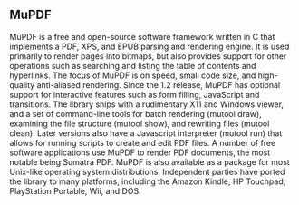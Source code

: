 ## MuPDF

MuPDF is a free and open-source software framework written in C that implements a PDF, XPS, and EPUB parsing and rendering engine. It is used primarily to render pages into bitmaps, but also provides support for other operations such as searching and listing the table of contents and hyperlinks.
The focus of MuPDF is on speed, small code size, and high-quality anti-aliased rendering. Since the 1.2 release, MuPDF has optional support for interactive features such as form filling, JavaScript and transitions.
The library ships with a rudimentary X11 and Windows viewer, and a set of command-line tools for batch rendering (mutool draw), examining the file structure (mutool show), and rewriting files (mutool clean). Later versions also have a Javascript interpreter (mutool run) that allows for running scripts to create and edit PDF files.
A number of free software applications use MuPDF to render PDF documents, the most notable being Sumatra PDF. MuPDF is also available as a package for most Unix-like operating system distributions.
Independent parties have ported the library to many platforms, including the Amazon Kindle, HP Touchpad, PlayStation Portable, Wii, and DOS.